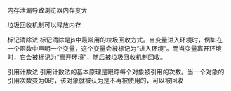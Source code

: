 内存泄漏导致浏览器内存变大

垃圾回收机制可以释放内存

标记清除法
标记清除是js中最常用的垃圾回收方式。当变量进入环境时，例如在一个函数中声明一个变量，这个变量会被标记为“进入环境”。而当变量离开环境时，它会被标记为“离开环境”，随后被垃圾回收机制回收。

引用计数法
引用计数法‌的基本原理是跟踪每个对象被引用的次数。当一个对象的引用次数变为0时，该对象就被认为是不再被使用的，可以被回收